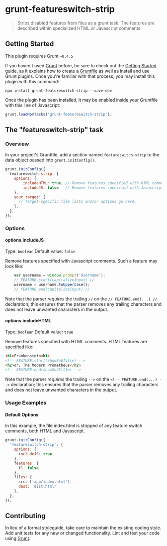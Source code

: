 # grunt-featureswitch-strip

>Strips disabled features from files as a grunt task. The features are described within specialized HTML or Javascript comments.

## Getting Started
This plugin requires Grunt `~0.4.5`

If you haven't used [Grunt](http://gruntjs.com/) before, be sure to check out the [Getting Started](http://gruntjs.com/getting-started) guide, as it explains how to create a [Gruntfile](http://gruntjs.com/sample-gruntfile) as well as install and use Grunt plugins. Once you're familiar with that process, you may install this plugin with this command:

```shell
npm install grunt-featureswitch-strip --save-dev
```

Once the plugin has been installed, it may be enabled inside your Gruntfile with this line of Javascript:

```js
grunt.loadNpmTasks('grunt-featureswitch-strip');
```

## The "featureswitch-strip" task

### Overview
In your project's Gruntfile, add a section named `featureswitch-strip` to the data object passed into `grunt.initConfig()`.

```js
grunt.initConfig({
  featureswitch-strip: {
    options: {
        includeHTML: true, // Remove features specified with HTML comments (default true)
        includeJS: false   // Remove features specified with Javascript comments (default false)
    },
    your_target: {
      // Target-specific file lists and/or options go here.
    },
  },
});
```

### Options

#### options.includeJS
Type: `boolean`
Default value: `false`

Remove features specified with Javascript comments. Such a feature may look like:
```js
    var username = window.prompt('Username');
    // FEATURE.start(capitalizeInput) //
    username = username.toUpperCase();
    // FEATURE.end(capitalizeInput) //
```
Note that the parser *requires* the trailing ```//``` on the ```// FEATURE.end(...) //``` declaration; this ensures that the parser removes any trailing characters and does not leave unwanted characters in the output.

#### options.includeHTML
Type: `boolean`
Default value: `true`

Remove features specified with HTML comments. HTML features are specified like:
```html
<h1>Frankenstein<h1>
<!-- FEATURE.start(showSubTitle) -->
<h2>or, The Modern Prometheus</h2>
<!-- FEATURE.end(showSubTitle) -->
```
Note that the parser *requires* the trailing ```-->``` on the ```<!-- FEATURE.end(...) -->``` declaration; this ensures that the parser removes any trailing characters and does not leave unwanted characters in the output.

### Usage Examples

#### Default Options
In this example, the file index.html is stripped of any feature switch comments, both HTML and Javascript.

```js
grunt.initConfig({
  'featureswitch-strip': {
    options: {
      includeJS: true
    },
    features: {
      f1: false
    },
    files: {
      src: ['app/index.html'],
      dest: 'dist.html'
    },
  },
});
```

## Contributing
In lieu of a formal styleguide, take care to maintain the existing coding style. Add unit tests for any new or changed functionality. Lint and test your code using [Grunt](http://gruntjs.com/).